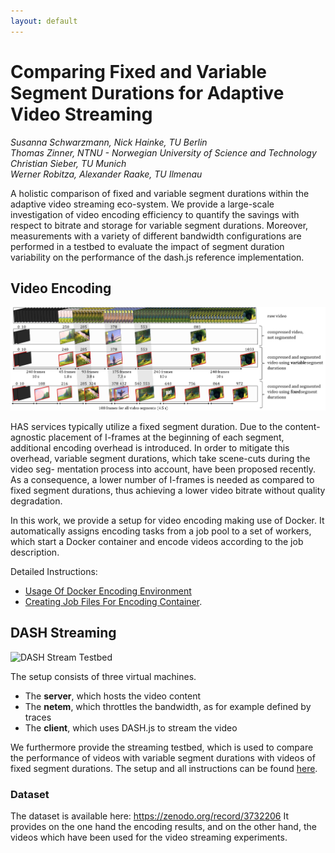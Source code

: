 ```yaml
---
layout: default
---
```


# Comparing Fixed and Variable Segment Durations for Adaptive Video Streaming

*Susanna Schwarzmann, Nick Hainke, TU Berlin*  
*Thomas Zinner, NTNU - Norwegian University of Science and Technology*  
*Christian Sieber, TU Munich*  
*Werner Robitza, Alexander Raake, TU Ilmenau*  

A holistic comparison of fixed and variable segment durations within the adaptive video streaming eco-system. We provide a large-scale investigation of video encoding efficiency to quantify the savings with respect to bitrate and storage for variable segment durations. Moreover, measurements with a variety of different bandwidth configurations are performed in a testbed to evaluate the impact of segment duration variability on the performance of the dash.js reference implementation.

## Video Encoding

![Encoding](figures/frames.png)

HAS services typically utilize a fixed segment duration. Due to the content-agnostic placement of I-frames at the beginning of each segment, additional encoding overhead is introduced. In order to mitigate this overhead, variable segment durations, which take scene-cuts during the video seg- mentation process into account, have been proposed recently. As a consequence, a lower number of I-frames is needed as compared to fixed segment durations, thus achieving a lower video bitrate without quality degradation.

In this work, we provide a setup for video encoding making use of Docker.
It automatically assigns encoding tasks from a job pool to a set of workers, which start a Docker container and encode videos according to the job description. 

Detailed Instructions:
* [Usage Of Docker Encoding Environment](https://github.com/fg-inet/docker-video-encoding)
* [Creating Job Files For Encoding Container](https://github.com/fg-inet/video-scripts).


## DASH Streaming

![DASH Stream Testbed](https://raw.githubusercontent.com/fg-inet/DASH-streaming-setup/master/images/setup.JPG)

The setup consists of three virtual machines. 
   * The __server__, which hosts the video content 
   * The __netem__, which throttles the bandwidth, as for example defined by traces 
   * The __client__, which uses DASH.js to stream the video

We furthermore provide the streaming testbed, which is used to compare the performance of videos with variable segment durations with videos of fixed segment durations. 
The setup and all instructions can be found [here](https://github.com/fg-inet/DASH-streaming-setup).


### Dataset 
The dataset is available here: https://zenodo.org/record/3732206
It provides on the one hand the encoding results, and on the other hand, the videos which have been used for the video streaming experiments. 

